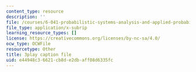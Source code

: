 ```yaml
---
content_type: resource
description: ''
file: /courses/6-041-probabilistic-systems-analysis-and-applied-probability-fall-2010/e44948c36621cb8de2dbaff08d6335fc_j9WZyLZCBzs.srt
file_type: application/x-subrip
learning_resource_types: []
license: https://creativecommons.org/licenses/by-nc-sa/4.0/
ocw_type: OCWFile
resourcetype: Other
title: 3play caption file
uid: e44948c3-6621-cb8d-e2db-aff08d6335fc
---
```

